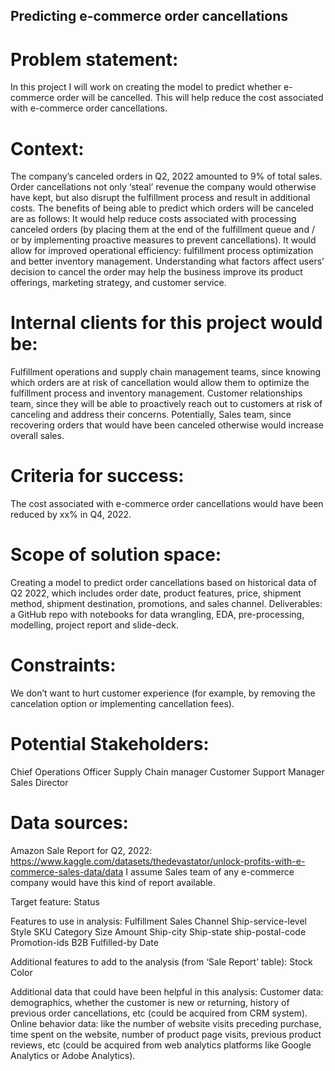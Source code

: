 ## Predicting e-commerce order cancellations

# Problem statement:
In this project I will work on creating the model to predict whether e-commerce order will be cancelled. This will help reduce the cost associated with e-commerce order cancellations.

# Context:
The company’s canceled orders in Q2, 2022 amounted to 9% of total sales. Order cancellations not only ‘steal’ revenue the company would otherwise have kept, but also disrupt the fulfillment process and result in additional costs. The benefits of being able to predict which orders will be canceled are as follows:
It would help reduce costs associated with processing canceled orders (by placing them at the end of the fulfillment queue and / or by implementing proactive measures to prevent cancellations). 
It would allow for improved operational efficiency: fulfillment process optimization and better inventory management. 
Understanding what factors affect users’ decision to cancel the order may help the business improve its product offerings, marketing strategy, and customer service.

# Internal clients for this project would be:
Fulfillment operations and supply chain management teams, since knowing which orders are at risk of cancellation would allow them to optimize the fulfillment process and inventory management.
Customer relationships team, since they will be able to proactively reach out to customers at risk of canceling and address their concerns.
Potentially, Sales team, since recovering orders that would have been canceled otherwise would increase overall sales.

# Criteria for success: 
The cost associated with e-commerce order cancellations would have been reduced by xx% in Q4, 2022.

# Scope of solution space:
Creating a model to predict order cancellations based on historical data of Q2 2022, which includes order date, product features, price, shipment method, shipment destination, promotions, and sales channel.
Deliverables: a GitHub repo with notebooks for data wrangling, EDA, pre-processing, modelling, project report and slide-deck.

# Constraints:
We don’t want to hurt customer experience (for example, by removing the cancelation option or implementing cancellation fees). 

# Potential Stakeholders:
Chief Operations Officer 
Supply Chain manager
Customer Support Manager
Sales Director

# Data sources:
Amazon Sale Report for Q2, 2022: https://www.kaggle.com/datasets/thedevastator/unlock-profits-with-e-commerce-sales-data/data 
I assume Sales team of any e-commerce company would have this kind of report available. 

Target feature: Status

Features to use in analysis: 
Fulfillment
Sales Channel
Ship-service-level
Style
SKU
Category
Size
Amount
Ship-city
Ship-state
ship-postal-code
Promotion-ids
B2B
Fulfilled-by
Date

Additional features to add to the analysis (from ‘Sale Report’ table):
Stock
Color

Additional data that could have been helpful in this analysis:
Customer data: demographics, whether the customer is new or returning, history of previous order cancellations, etc (could be acquired from CRM system).
Online behavior data: like the number of website visits preceding purchase, time spent on the website, number of product page visits, previous product reviews, etc (could be acquired from web analytics platforms like Google Analytics or Adobe Analytics).


